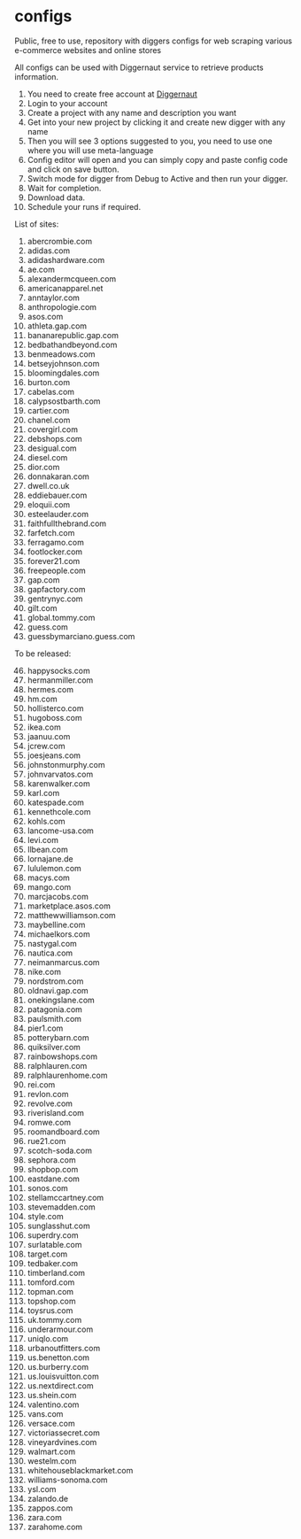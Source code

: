 # configs
Public, free to use, repository with diggers configs for web scraping various e-commerce websites and online stores

All configs can be used with Diggernaut service to retrieve products information.

1. You need to create free account at [Diggernaut](https://www.diggernaut.com/)
2. Login to your account
3. Create a project with any name and description you want
4. Get into your new project by clicking it and create new digger with any name
5. Then you will see 3 options suggested to you, you need to use one where you will use meta-language
6. Config editor will open and you can simply copy and paste config code and click on save button.
7. Switch mode for digger from Debug to Active and then run your digger.
8. Wait for completion.
9. Download data.
10. Schedule your runs if required.

List of sites:

1. abercrombie.com
2. adidas.com
3. adidashardware.com
4. ae.com
5. alexandermcqueen.com
6. americanapparel.net
7. anntaylor.com
8. anthropologie.com
9. asos.com
10. athleta.gap.com
11. bananarepublic.gap.com
12. bedbathandbeyond.com
13. benmeadows.com
14. betseyjohnson.com
15. bloomingdales.com
16. burton.com
17. cabelas.com
18. calypsostbarth.com
19. cartier.com
20. chanel.com
21. covergirl.com
22. debshops.com
23. desigual.com
24. diesel.com
25. dior.com
26. donnakaran.com
27. dwell.co.uk
28. eddiebauer.com
29. eloquii.com
30. esteelauder.com
31. faithfullthebrand.com
32. farfetch.com
33. ferragamo.com
34. footlocker.com
35. forever21.com
36. freepeople.com
37. gap.com
38. gapfactory.com
39. gentrynyc.com
40. gilt.com
41. global.tommy.com
42. guess.com
43. guessbymarciano.guess.com

To be released:

46. happysocks.com
47. hermanmiller.com
48. hermes.com
49. hm.com
50. hollisterco.com
51. hugoboss.com
52. ikea.com
53. jaanuu.com
54. jcrew.com
55. joesjeans.com
56. johnstonmurphy.com
57. johnvarvatos.com
58. karenwalker.com
59. karl.com
60. katespade.com
61. kennethcole.com
62. kohls.com
63. lancome-usa.com
64. levi.com
65. llbean.com
66. lornajane.de
67. lululemon.com
68. macys.com
69. mango.com
70. marcjacobs.com
71. marketplace.asos.com
70. matthewwilliamson.com
71. maybelline.com
72. michaelkors.com
73. nastygal.com
74. nautica.com
75. neimanmarcus.com
76. nike.com
77. nordstrom.com
78. oldnavi.gap.com
79. onekingslane.com
80. patagonia.com
81. paulsmith.com
82. pier1.com
83. potterybarn.com
84. quiksilver.com
85. rainbowshops.com
86. ralphlauren.com
87. ralphlaurenhome.com
88. rei.com
89. revlon.com
90. revolve.com
91. riverisland.com
92. romwe.com
93. roomandboard.com
94. rue21.com
95. scotch-soda.com
96. sephora.com
97. shopbop.com
98. eastdane.com
99. sonos.com
100. stellamccartney.com
101. stevemadden.com
102. style.com
103. sunglasshut.com
104. superdry.com
105. surlatable.com
106. target.com
107. tedbaker.com
108. timberland.com
109. tomford.com
110. topman.com
111. topshop.com
112. toysrus.com
113. uk.tommy.com
114. underarmour.com
115. uniqlo.com
116. urbanoutfitters.com
117. us.benetton.com
118. us.burberry.com
119. us.louisvuitton.com
120. us.nextdirect.com
121. us.shein.com
122. valentino.com
123. vans.com
124. versace.com
125. victoriassecret.com
126. vineyardvines.com
127. walmart.com
128. westelm.com
129. whitehouseblackmarket.com
130. williams-sonoma.com
131. ysl.com
132. zalando.de
133. zappos.com
134. zara.com
135. zarahome.com

